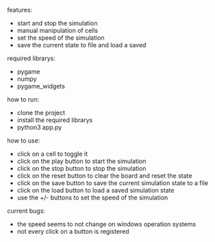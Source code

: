 features:

- start and stop the simulation
- manual manipulation of cells
- set the speed of the simulation
- save the current state to file and load a saved

required librarys:

- pygame
- numpy
- pygame_widgets

how to run:

- clone the project
- install the required librarys
- python3 app.py

how to use:

- click on a cell to toggle it
- click on the play button to start the simulation
- click on the stop button to stop the simulation
- click on the reset button to clear the board and reset the state
- click on the save button to save the current simulation state to a file
- click on the load button to load a saved simulation state
- use the +/- buttons to set the speed of the simulation

current bugs:

- the speed seems to not change on windows operation systems
- not every click on a button is registered
